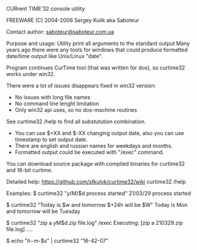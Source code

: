 CURrent TIME'32 console utility

FREEWARE (C) 2004-2006 Sergey Kulik aka Saboteur

Contact author: saboteur@saboteur.com.ua

Purpose and usage:
Utility print all arguments to the standard output
Many years ago there were any tools for windows that could produce formatted date/time output like Unix/Linux "date".

Program continues CurTime tool (that was written for dos), so curtime32 works under win32.

There were a lot of issues disappears fixed in win32 version:
* No issues with long file names
* No command line lenght limitation
* Only win32 api uses, so no dos-machine routines

See curtime32 /help to find all substutution combination.
* You can use $+XX and $-XX changing output date, also you can use timestamp to set output date.
* There are english and russian names for weekdays and months.
* Formatted output could be executed with "/exec" command.

You can download source package with compiled binaries for curtime32 and 16-bit curtime.

Detailed help: https://github.com/sfkulyk/curtime32/wiki
               curtime32 /help
               
Examples:
$ curtime32 "$y/$M/$d process started"
21/03/29 process started

$ curtime32 "Today is $w and tomorrow $+24h will be $W"
Today is Mon and tomorrow  will be Tuesday

$ curtime32 "zip a $y$M$d.zip file.log" /exec
Executing: [zip a 210329.zip file.log]
....

$ echo "$h-$m-$s" | curtime32
"16-42-07"

